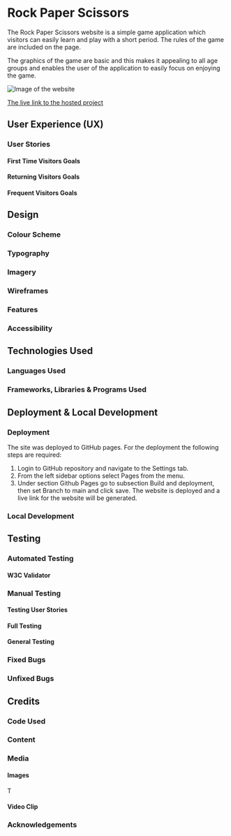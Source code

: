 # Rock Paper Scissors

The Rock Paper Scissors website is a simple game application which visitors can easily learn and play with a short period. The rules of the game are included on the page.

The graphics of the game are basic and this makes it appealing to all age groups and enables the user of the application to easily focus on enjoying the game.

![Image of the website](/assets/images/)

[The live link to the hosted project](https://peterudu.github.io/benin-bronzes/) 

## User Experience (UX)
### User Stories
#### First Time Visitors Goals

#### Returning Visitors Goals

#### Frequent Visitors Goals

 
## Design
### Colour Scheme


### Typography

### Imagery

### Wireframes


### Features

    

  




### Accessibility

## Technologies Used
### Languages Used

### Frameworks, Libraries & Programs Used


## Deployment & Local Development
### Deployment
The site was deployed to GitHub pages. For the deployment the following steps are required:
1. Login to GitHub repository and navigate to the Settings tab. 
2. From the left sidebar options select Pages from the menu.
3. Under section Github Pages go to subsection Build and deployment, then set Branch to main and click save. The website is deployed and a live link for the website will be generated.

### Local Development

## Testing
### Automated Testing
#### W3C Validator


### Manual Testing
#### Testing User Stories


#### Full Testing


#### General Testing

### Fixed Bugs

### Unfixed Bugs
  

## Credits
### Code Used

### Content

### Media
#### Images
T
#### Video Clip

### Acknowledgements


 
